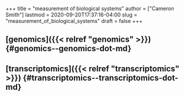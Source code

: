 +++
title = "measurement of biological systems"
author = ["Cameron Smith"]
lastmod = 2020-09-20T17:37:16-04:00
slug = "measurement_of_biological_systems"
draft = false
+++

## [genomics]({{< relref "genomics" >}}) {#genomics--genomics-dot-md}


## [transcriptomics]({{< relref "transcriptomics" >}}) {#transcriptomics--transcriptomics-dot-md}

